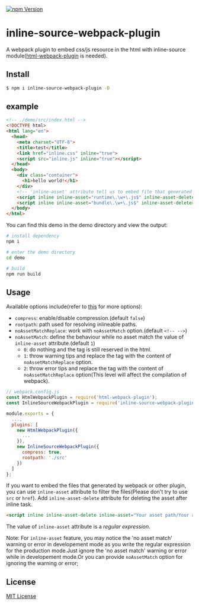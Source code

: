 <a href="https://www.npmjs.com/package/inline-source-webpack-plugin"><img src="https://img.shields.io/npm/v/inline-source-webpack-plugin.svg" alt="npm Version"></a>

# inline-source-webpack-plugin

A webpack plugin to embed css/js resource in the html with inline-source module([html-webpack-plugin](https://github.com/jantimon/html-webpack-plugin) is needed).

## Install

```bash
$ npm i inline-source-webpack-plugin -D
```

## example

```html
<!-- ./demo/src/index.html -->
<!DOCTYPE html>
<html lang="en">
  <head>
    <meta charset="UTF-8">
    <title>test</title>
    <link href="inline.css" inline="true">
    <script src="inline.js" inline="true"></script>
  </head>
  <body>
    <div class="container">
      <h1>hello world!</h1>
    </div>
    <!-- 'inline-asset' attribute tell us to embed file that generated by webpack -->
    <script inline inline-asset="runtime\.\w+\.js$" inline-asset-delete></script>
    <script inline inline-asset="bundle\.\w+\.js$" inline-asset-delete></script>
  </body>
</html>
```

You can find this demo in the demo directory and view the output:

```bash
# install dependency
npm i

# enter the demo directory
cd demo

# build
npm run build
```

## Usage

Available options include(refer to [this](https://github.com/popeindustries/inline-source#usage) for more options):

- `compress`: enable/disable compression.(default `false`)
- `rootpath`: path used for resolving inlineable paths.
- `noAssetMatchReplace`: work with `noAssetMatch` option.(default `<!-- -->`)
- `noAssetMatch`: define the behaviour while no asset match the value of `inline-asset` attribute.(default `1`)
  - `0`: do nothing and the tag is still reserved in the html.
  - `1`: throw warning tips and replace the tag with the content of `noAssetMatchReplace` option.
  - `2`: throw error tips and replace the tag with the content of `noAssetMatchReplace` option(This level will affect the compilation of webpack).

```javascript
// webpack.config.js
const HtmlWebpackPlugin = require('html-webpack-plugin');
const InlineSourceWebpackPlugin = require('inline-source-webpack-plugin');

module.exports = {
  ...,
  plugins: [
    new HtmlWebpackPlugin({
      ...
    }),
    new InlineSourceWebpackPlugin({
      compress: true,
      rootpath: './src'
    })
  ]
};
```

If you want to embed the files that generated by webpack or other plugin, you can use `inline-asset` attribute to filter the files(Please don't try to use `src` or `href`).
Add `inline-asset-delete` attribute for deleting the asset after inline task.

```html
<script inline inline-asset-delete inline-asset="Your asset path/Your asset name"></script>
```

The value of `inline-asset` attribute is a *regular expression*.
  
Note: For `inline-asset` feature, you may notice the 'no asset match' warning or error in developement mode as you write the regular expression for the production mode.Just ignore the 'no asset match' warning or error while in developement mode.Or you can provide `noAssetMatch` option for ignoring the warning or error;

## License

[MIT License](https://github.com/KyLeoHC/inline-source-webpack-plugin/blob/master/LICENSE)
